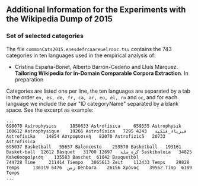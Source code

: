 ## Additional Information for the Experiments with the Wikipedia Dump of 2015

### Set of selected categories

The file `commonCats2015.enesdefrcaareuelrooc.tsv` contains the 743 categories in ten languages used in the empirical analysis of:

* Cristina España-Bonet, Alberto Barrón-Cedeño and Lluís Màrquez.
**Tailoring Wikipedia for in-Domain Comparable Corpora Extraction**.
In preparation

Categories are listed one per line, the ten languages are separated by a tab in the order `en, es, de, fr, ca, ar, eu, el, ro` and `oc`, and for each language we include the pair "ID categoryName" separated by a blank space. See the excerpt as example:
```
...
698070 Astrophysics 	1850633 Astrofísica 	659555 Astrophysik 	160612 Astrophysique 	19266 Astrofísica 	7295 فيزياء_فلكية 	4243 Astrofisika 	14854 Αστροφυσική 	82070 Astrofizică 	20733 Astrofisica 
695037 Basketball 	55657 Baloncesto 	259578 Basketball 	193161 Basket-ball 	12612 Bàsquet 	31700 كرة_سلة 	12697 Saskibaloia 	34825 Καλαθοσφαίριση 	135583 Baschet 	61042 Basquetbòl 
744728 Time 	211414 Tiempo 	3065613 Zeit 	113433 Temps 	29828 Temps 	136119 زمن 	6476 Denbora 	26156 Χρόνος 	39562 Timp 	6189 Temps 
...
```



